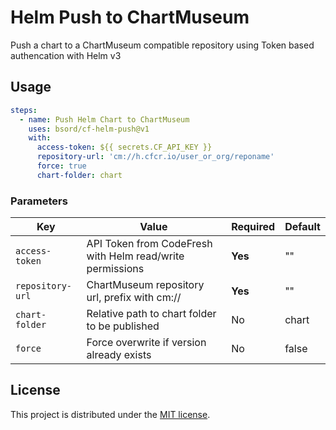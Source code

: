 # Helm Push to ChartMuseum

Push a chart to a ChartMuseum compatible repository using Token based authencation with Helm v3

## Usage
```yaml
steps:
  - name: Push Helm Chart to ChartMuseum
    uses: bsord/cf-helm-push@v1
    with:
      access-token: ${{ secrets.CF_API_KEY }}
      repository-url: 'cm://h.cfcr.io/user_or_org/reponame'
      force: true
      chart-folder: chart
```

### Parameters

| Key | Value | Required | Default |
| ------------- | ------------- | ------------- | ------------- |
| `access-token` | API Token from CodeFresh with Helm read/write permissions | **Yes** | "" |
| `repository-url` | ChartMuseum repository url, prefix with cm:// | **Yes** | "" |
| `chart-folder` | Relative path to chart folder to be published| No | chart |
| `force` | Force overwrite if version already exists | No | false |

## License

This project is distributed under the [MIT license](LICENSE.md).
